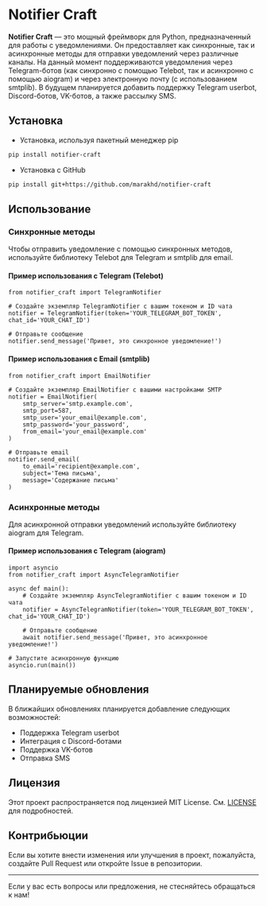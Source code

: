 # Notifier Craft

**Notifier Craft** — это мощный фреймворк для Python, предназначенный для работы с уведомлениями. 
Он предоставляет как синхронные, так и асинхронные методы для отправки уведомлений через различные каналы. 
На данный момент поддерживаются уведомления через Telegram-ботов (как синхронно с помощью Telebot, так и асинхронно с помощью aiogram) и через электронную почту (с использованием smtplib). 
В будущем планируется добавить поддержку Telegram userbot, Discord-ботов, VK-ботов, а также рассылку SMS.

## Установка

- Установка, используя пакетный менеджер pip

```bash
pip install notifier-craft
```
- Установка с GitHub

```bash
pip install git+https://github.com/marakhd/notifier-craft
```

## Использование

### Синхронные методы

Чтобы отправить уведомление с помощью синхронных методов, используйте библиотеку Telebot для Telegram и smtplib для email.

#### Пример использования с Telegram (Telebot)

    from notifier_craft import TelegramNotifier

    # Создайте экземпляр TelegramNotifier с вашим токеном и ID чата
    notifier = TelegramNotifier(token='YOUR_TELEGRAM_BOT_TOKEN', chat_id='YOUR_CHAT_ID')

    # Отправьте сообщение
    notifier.send_message('Привет, это синхронное уведомление!')

#### Пример использования с Email (smtplib)

    from notifier_craft import EmailNotifier

    # Создайте экземпляр EmailNotifier с вашими настройками SMTP
    notifier = EmailNotifier(
        smtp_server='smtp.example.com',
        smtp_port=587,
        smtp_user='your_email@example.com',
        smtp_password='your_password',
        from_email='your_email@example.com'
    )

    # Отправьте email
    notifier.send_email(
        to_email='recipient@example.com',
        subject='Тема письма',
        message='Содержание письма'
    )

### Асинхронные методы

Для асинхронной отправки уведомлений используйте библиотеку aiogram для Telegram.

#### Пример использования с Telegram (aiogram)

    import asyncio
    from notifier_craft import AsyncTelegramNotifier

    async def main():
        # Создайте экземпляр AsyncTelegramNotifier с вашим токеном и ID чата
        notifier = AsyncTelegramNotifier(token='YOUR_TELEGRAM_BOT_TOKEN', chat_id='YOUR_CHAT_ID')
        
        # Отправьте сообщение
        await notifier.send_message('Привет, это асинхронное уведомление!')

    # Запустите асинхронную функцию
    asyncio.run(main())

## Планируемые обновления

В ближайших обновлениях планируется добавление следующих возможностей:

- Поддержка Telegram userbot
- Интеграция с Discord-ботами
- Поддержка VK-ботов
- Отправка SMS

## Лицензия

Этот проект распространяется под лицензией MIT License. См. [LICENSE](LICENSE) для подробностей.

## Контрибьюции

Если вы хотите внести изменения или улучшения в проект, пожалуйста, создайте Pull Request или откройте Issue в репозитории.

---

Если у вас есть вопросы или предложения, не стесняйтесь обращаться к нам!
